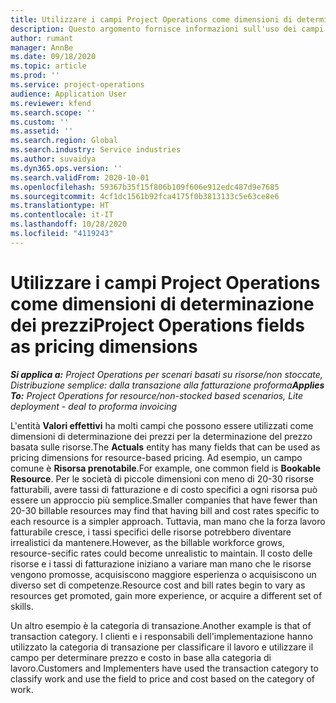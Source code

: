 ```yaml
---
title: Utilizzare i campi Project Operations come dimensioni di determinazione dei prezzi
description: Questo argomento fornisce informazioni sull'uso dei campi come dimensioni di determinazione dei prezzi in Dynamics 365 Project Operations.
author: rumant
manager: AnnBe
ms.date: 09/18/2020
ms.topic: article
ms.prod: ''
ms.service: project-operations
audience: Application User
ms.reviewer: kfend
ms.search.scope: ''
ms.custom: ''
ms.assetid: ''
ms.search.region: Global
ms.search.industry: Service industries
ms.author: suvaidya
ms.dyn365.ops.version: ''
ms.search.validFrom: 2020-10-01
ms.openlocfilehash: 59367b35f15f806b109f606e912edc487d9e7685
ms.sourcegitcommit: 4cf1dc1561b92fca4175f0b3813133c5e63ce8e6
ms.translationtype: HT
ms.contentlocale: it-IT
ms.lasthandoff: 10/28/2020
ms.locfileid: "4119243"
---
```

# <a name="project-operations-fields-as-pricing-dimensions"></a><span data-ttu-id="6c2ed-103">Utilizzare i campi Project Operations come dimensioni di determinazione dei prezzi</span><span class="sxs-lookup"><span data-stu-id="6c2ed-103">Project Operations fields as pricing dimensions</span></span>

<span data-ttu-id="6c2ed-104">_**Si applica a:** Project Operations per scenari basati su risorse/non stoccate, Distribuzione semplice: dalla transazione alla fatturazione proforma_</span><span class="sxs-lookup"><span data-stu-id="6c2ed-104">_**Applies To:** Project Operations for resource/non-stocked based scenarios, Lite deployment - deal to proforma invoicing_</span></span>

<span data-ttu-id="6c2ed-105">L'entità **Valori effettivi** ha molti campi che possono essere utilizzati come dimensioni di determinazione dei prezzi per la determinazione del prezzo basata sulle risorse.</span><span class="sxs-lookup"><span data-stu-id="6c2ed-105">The **Actuals** entity has many fields that can be used as pricing dimensions for resource-based pricing.</span></span> <span data-ttu-id="6c2ed-106">Ad esempio, un campo comune è **Risorsa prenotabile**.</span><span class="sxs-lookup"><span data-stu-id="6c2ed-106">For example, one common field is **Bookable Resource**.</span></span> <span data-ttu-id="6c2ed-107">Per le società di piccole dimensioni con meno di 20-30 risorse fatturabili, avere tassi di fatturazione e di costo specifici a ogni risorsa può essere un approccio più semplice.</span><span class="sxs-lookup"><span data-stu-id="6c2ed-107">Smaller companies that have fewer than 20-30 billable resources may find that having bill and cost rates specific to each resource is a simpler approach.</span></span> <span data-ttu-id="6c2ed-108">Tuttavia, man mano che la forza lavoro fatturabile cresce, i tassi specifici delle risorse potrebbero diventare irrealistici da mantenere.</span><span class="sxs-lookup"><span data-stu-id="6c2ed-108">However, as the billable workforce grows, resource-secific rates could become unrealistic to maintain.</span></span> <span data-ttu-id="6c2ed-109">Il costo delle risorse e i tassi di fatturazione iniziano a variare man mano che le risorse vengono promosse, acquisiscono maggiore esperienza o acquisiscono un diverso set di competenze.</span><span class="sxs-lookup"><span data-stu-id="6c2ed-109">Resource cost and bill rates begin to vary as resources get promoted, gain more experience, or acquire a different set of skills.</span></span> 

<span data-ttu-id="6c2ed-110">Un altro esempio è la categoria di transazione.</span><span class="sxs-lookup"><span data-stu-id="6c2ed-110">Another example is that of transaction category.</span></span> <span data-ttu-id="6c2ed-111">I clienti e i responsabili dell'implementazione hanno utilizzato la categoria di transazione per classificare il lavoro e utilizzare il campo per determinare prezzo e costo in base alla categoria di lavoro.</span><span class="sxs-lookup"><span data-stu-id="6c2ed-111">Customers and Implementers have used the transaction category to classify work and use the field to price and cost based on the category of work.</span></span>
